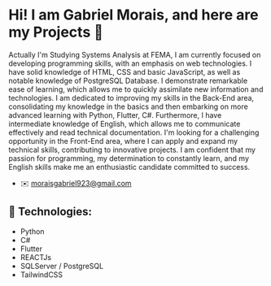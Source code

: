 # Hi! I am Gabriel Morais, and here are my Projects  👋

 Actually I'm Studying Systems Analysis at FEMA, I am currently focused on developing programming skills, with an emphasis on web technologies. I have solid knowledge of HTML, CSS and basic JavaScript, as well as notable knowledge of PostgreSQL Database.
I demonstrate remarkable ease of learning, which allows me to quickly assimilate new information and technologies. I am dedicated to improving my skills in the Back-End area, consolidating my knowledge in the basics and then embarking on more advanced learning with Python, Flutter, C#.
Furthermore, I have intermediate knowledge of English, which allows me to communicate effectively and read technical documentation. I'm looking for a challenging opportunity in the Front-End area, where I can apply and expand my technical skills, contributing to innovative projects. I am confident that my passion for programming, my determination to constantly learn, and my English skills make me an enthusiastic candidate committed to success. 

 - ✉️ moraisgabriel923@gmail.com

  
 ## 🚀 Technologies:                                                         

- Python
- C#
- Flutter
- REACTJs
- SQLServer / PostgreSQL
- TailwindCSS






